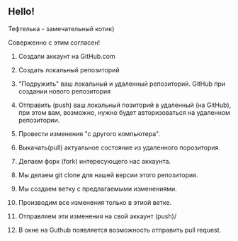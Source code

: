 ## Hello!

Тефтелька - замечательный котик)

Соверженно с этим согласен!

1. Создали аккаунт на GitHub.com
2. Создать локальный репозиторий
3. "Подружить" ваш локальный и удаленный репозиторий. GitHub при создании нового репозитория
4. Отправить (push) ваш локальный позиторий в удаленный (на GitHub), при этом вам, возможно, нужно будет авторизоваться на удаленном репозитории.
5. Провести изменения "с другого компьютера".
6. Выкачать(pull) актуальное состояние из удаленного порозитория.

1. Делаем форк (fork) интересующего нас аккаунта.
2. Мы делаем git clone для нашей версии этого репозитория.
3. Мы создаем ветку с предлагаемыми изменениями.
4. Производим все изменения только в этиой ветке.
5. Отправляем эти изменения на свой аккаунт (push)/
6. В окне на Guthub появляется возможность отправить pull request.
